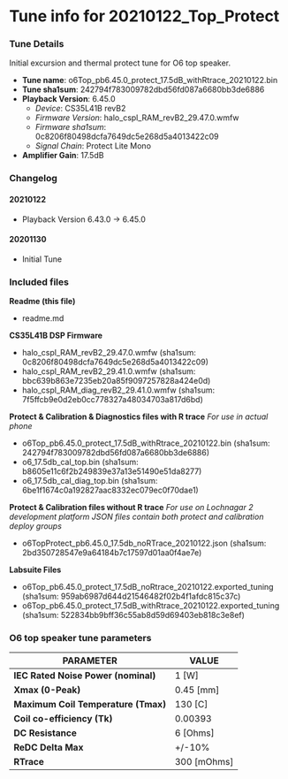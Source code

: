 # Tune info for 20210122_Top_Protect

### Tune Details

Initial excursion and thermal protect tune for O6 top speaker.

- **Tune name**: o6Top_pb6.45.0_protect_17.5dB_withRtrace_20210122.bin
- **Tune sha1sum**: 242794f783009782dbd56fd087a6680bb3de6886
- **Playback Version**: 6.45.0
  - _Device_: CS35L41B revB2
  - _Firmware Version_: halo_cspl_RAM_revB2_29.47.0.wmfw
  - _Firmware sha1sum_: 0c8206f80498dcfa7649dc5e268d5a4013422c09
  - _Signal Chain_: Protect Lite Mono
- **Amplifier Gain**: 17.5dB

### Changelog

#### 20210122

- Playback Version 6.43.0 → 6.45.0

#### 20201130

- Initial Tune

### Included files

**Readme (this file)**

- readme.md

**CS35L41B DSP Firmware**

- halo_cspl_RAM_revB2_29.47.0.wmfw (sha1sum: 0c8206f80498dcfa7649dc5e268d5a4013422c09)
- halo_cspl_RAM_revB2_29.41.0.wmfw (sha1sum: bbc639b863e7235eb20a85f9097257828a424e0d)
- halo_cspl_RAM_diag_revB2_29.41.0.wmfw (sha1sum: 7f5ffcb9e0d2eb0cc778327a48034703a817d6bd)

**Protect & Calibration & Diagnostics files with R trace**
 _For use in actual phone_

- o6Top_pb6.45.0_protect_17.5dB_withRtrace_20210122.bin (sha1sum: 242794f783009782dbd56fd087a6680bb3de6886)
- o6_17.5db_cal_top.bin (sha1sum: b8605e11c6f2b249839e37a13e51490e51da8277)
- o6_17.5db_cal_diag_top.bin (sha1sum: 6be1f1674c0a192827aac8332ec079ec0f70dae1)

**Protect & Calibration files without R trace**
 _For use on Lochnagar 2 development platform_
 _JSON files contain both protect and calibration deploy groups_

- o6TopProtect_pb6.45.0_17.5db_noRTrace_20210122.json (sha1sum: 2bd350728547e9a64184b7c17597d01aa0f4ae7e)

**Labsuite Files**

- o6Top_pb6.45.0_protect_17.5dB_noRtrace_20210122.exported_tuning (sha1sum: 959ab6987d644d21546482f02b4f1afdc815c37c)
- o6Top_pb6.45.0_protect_17.5dB_withRtrace_20210122.exported_tuning (sha1sum: 522834bb9bff36c55ab8d59d69403eb818c3e8ef)

### O6 top speaker tune parameters

| PARAMETER                           | VALUE       |
| ----------------------------------- | ----------- |
| **IEC Rated Noise Power (nominal)** | 1 [W]       |
| **Xmax (0-Peak)**                   | 0.45 [mm]   |
| **Maximum Coil Temperature (Tmax)** | 130 [C]     |
| **Coil co-efficiency (Tk)**         | 0.00393     |
| **DC Resistance**                   | 6 [Ohms]    |
| **ReDC Delta Max**                  | +/-10%      |
| **RTrace**                          | 300 [mOhms] |
